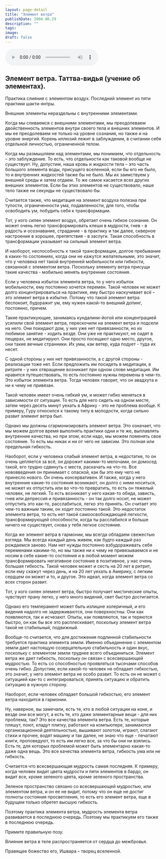 ```yaml
---
layout: page-detail
title: "Элемент ветра"
publishDate: 2004.06.29
description: ""
tags:
image:
draft: false
---
```


<audio title="2004.06.29 - Элемент ветра.mp3" src="/upload/iblock/05f/05ff639477a63dcb3f0553d6d5ddded2.mp3" controls=""></audio>

## **Элемент ветра.** **Таттва-видья (учение об элементах).** 
 Практика слияния с элементом воздух. Последний элемент из пяти практики шакти-янтры.

 Внешние элементы нераздельны с внутренними элементами.

 Когда мы сливаемся с внешними элементами, мы преодолеваем двойственность элементов внутри своего тела и внешних элементов. И мы ее преодолеваем не только на уровне сознания, но также и на уровне энергий. Корень иллюзий лежит в заблуждении, в считании себя отдельной личностью, ограниченной телом.

 Когда мы размышляем над элементами, мы понимаем, что отдельность – это заблуждение. То есть, что отдельности как таковой вообще не существует. Ну, допустим, наша кровь и жидкости тела – это часть большого элемента воды, присущего вселенной, если бы его не было, то и внутренних жидкостей также бы не было. Мы их заимствуем у внешней среды и затем отдаем. То же самое касается всех других внешних элементов. Если бы этих элементов не существовало, наше тело также ни секунды не существовало бы.

 Считается также, что медитация на элемент воздуха полезна при тупости, ограниченности ума, подавленности, для того, чтобы освободить ум, побудить себя к трансформации.

  
 Тот, у кого силен элемент воздух, обретает очень гибкое сознание. Он может очень легко трансформировать клеши в мудрости, гнев - в радость и осознавание, страдание - в практику и так далее, скверное настроение в хорошее, препятствия - в заслуги. Такая способность в трансформации указывает на сильный элемент ветра.

 И наоборот, неспособность к такой трансформации, долгое пребывание в каких-то состояниях, когда они не кажутся желательными, это значит, что у человека нет такой внутренней мобильности или гибкости, связанной с элементом ветра. Поскольку элементу ветра присущи такие качества - мобильно менять внутренние состояния.

 Если у человека избыток элемента ветра, то у него избыток мобильности, ему постоянно хочется перемен. Такой человек не может долго концентрироваться на практике, ему быстро наскучивает всё – это элемент ветра в избытке. Потому что такой элемент ветра беспокоит, будоражит ум, ему нужен какой-то внешний допинг, постоянно, причем.

 Такие практикующие, занимаясь кундалини-йогой или концентрацией усилили свой элемент ветра, перескочили на элемент ветра и подсели на него. Они покидают дом, у них уже нет привязанности, но их любимое занятие - ходить везде. Они уже не практикуют, не сидят в пещерах, не медитируют. Они просто посещают одно место, другое, они такие вечные странники. Их умы, как ветер, куда подует - туда их несет.

  
 С одной стороны у них нет привязанности, а с другой стороны - реализации тоже нет. Если предложить им посидеть в медитации, в ритрите - у них отвращение возникает при одном слове медитация. Им нравится путешествовать, то есть постоянно нужны перемены в чем-то. Это избыток элемента ветра. Тогда человек говорит, что он авадхута и ни к чему не привязан.

 Такой человек имеет очень гибкий ум, и может гибко меняться в зависимости от ситуации. То есть для него сидеть на одном месте, затем через десять минут уехать в Африку - это не проблема вообще. К примеру, Гуру относился к такому типу в молодости, когда сильно развит элемент ветра был.

 Однако мы должны сгармонизировать элемент ветра. Это означает, что мы можем долгое время выполнять практики одни и те же, выплавлять внутренние качества, но при этом, если надо, мы можем поменять свое состояние. То есть мы никак и ни от чего не зависим. Это полная или предельная гибкость.

  
 Наоборот, если у человека слабый элемент ветра, в недостатке, то он очень цепляется за всё, он дорожит какими-то мелочами, он домосед такой, его трудно сдвинуть с места, раскачать на что-то. Все нововведения он принимает с опаской, как бы это ему чего не принесло нового. Он очень консервативен. И также, когда у него внутренние какие-то состояния возникают, он долго с ними носиться, не может их отпустить или во что-то превратить, то есть он тяжелый человек, не легкий. То есть возникает у него какая-то обида, зависть, гнев или депрессия и привязанность - он так долго носит, не может отпустить это как-то, расслабиться, легко это принять. Он считает это чем-то важным таким, он ходит постоянно такой. Это недостаток элемента ветра, то есть нет такой самоосвобождающей легкости, трансформирующей способности, когда ты расслабился и больше ничего не существует, снова у тебя легкое состояние.

 Когда же элемент ветра в гармонии, мы всегда обладаем свежестью взгляда. Мы всегда каждый день живем, как будто каждый раз рождаемся заново. Нам нет нужды постоянно взбудораживать себя переменами какими-то, но мы также ни к чему не привязываемся и не носим в себе какие-то состояния и в любой момент можем трансформировать негативное состояние в позитивное, у нас очень большая гибкость. Такой человек может и сесть на 20 лет в ритрит, если ему скажут через день, и на 20 лет уехать в Америку, с легким сердцем он может и то, и другое. Это идеал, когда элемент ветра со всех сторон развит.

  
 Тот, у кого силен элемент ветра, быстро получает мистические опыты, чувствует прану легко, у него много видений, свет быстро достигается.

 Однако его темперамент может быть излишне холеричный, и его видения надолго не задерживаются, они поверхностны. Они как появляются, так и исчезают. Опыты, как появляются, так и теряются быстро, он как бы все это расплескивает, поскольку элемент ветра такой не стабильный, подвижный.

 Вообще-то считается, что для достижения подлинной стабильности требуется практика элемента земли. Именно объединение с элементом земли дает настоящую созерцательную стабильность и один вкус, поскольку с элементом земли труднее всего объединиться. Элемент ветра же дает гибкость, поскольку он связан с всесвершающей мудростью. То есть со способностью проявляться тысячами способов очень гибко. Допустим, если какой-то человек не обладает гибкостью, это значит, у него элемент ветра не особо развит. То есть он не может с ситуацией как-то с интегрироваться, принять ситуацию и обратить ситуацию в нужную сторону.

 Наоборот, если человек обладает большой гибкостью, его элемент ветра находится в гармонии.

  
 Ну, наверное, вы замечали, есть те, кто в любой ситуации на коне, и везде они все могут, а есть те, кто даже элементарные вещи - для них проблема, так? Это все качества элемента ветра. Есть те, которые пляшут, поют, кладут плитку, работают на компьютере, занимаются организационной деятельностью, вышивают золотом, играют, слагают стихи и прочее, водят машину и так далее, не знаю что еще - печатают книги, проповедуют, то есть им легко все, за что бы они ни взялись. Есть те, для которых проблемой может быть элементарно какая-то даже одна вещь. Это все качества элемента ветра, гибкость ума или не гибкость.

 Считается что всесвершающая мудрость самая последняя. К примеру, когда человек видит цвета мудрости и пяти элементов в бардо, он видит все, кроме зеленого цвета, кроме зеленого пространства.

 Зеленое пространство связано со всесвершающей мудростью, или элементом ветра, и он ее не видит, потому что он еще не достиг полноты состояния просветления, то есть его элемент ветра, еще в будущем только обретет высшую гибкость.

 Поэтому практика элемента ветра, мудрость элемента ветра развивается в последнюю очередь. Поэтому мы практикуем его также в последнюю очередь.

  
 Примите правильную позу.

 Влияние ветра в теле распространяется от сердца до межбровья.

 Правящее божество его, Ишвара – творец вселенной.
  
  
